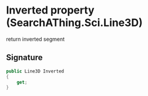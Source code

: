 # Inverted property (SearchAThing.Sci.Line3D)
return inverted segment

## Signature
```csharp
public Line3D Inverted
{
    get;
}
```
